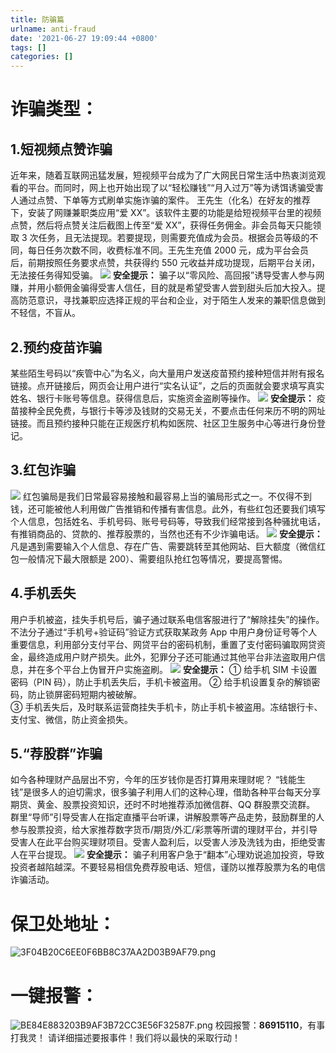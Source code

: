 ```yaml
---
title: 防骗篇
urlname: anti-fraud
date: '2021-06-27 19:09:44 +0800'
tags: []
categories: []
---
```


# 诈骗类型：

## 1.短视频点赞诈骗

近年来，随着互联网迅猛发展，短视频平台成为了广大网民日常生活中热衷浏览观看的平台。而同时，网上也开始出现了以“轻松赚钱”“月入过万”等为诱饵诱骗受害人通过点赞、下单等方式刷单实施诈骗的案件。
王先生（化名）在好友的推荐下，安装了网赚兼职类应用“爱 XX”。该软件主要的功能是给短视频平台里的视频点赞，然后将点赞关注后截图上传至“爱 XX”，获得任务佣金。非会员每天只能领取 3 次任务，且无法提现。若要提现，则需要充值成为会员。根据会员等级的不同，每日任务次数不同，收费标准不同。王先生充值 2000 元，成为平台会员后，前期按照任务要求点赞，共获得约 550 元收益并成功提现，后期平台关闭，无法接任务得知受骗。
![](https://cdn.nlark.com/yuque/0/2021/webp/21567840/1625381532353-37e97792-179e-474c-b587-757e12b4f119.webp#clientId=u5fb2e11a-7768-4&from=paste&height=500&id=BtmYM&margin=%5Bobject%20Object%5D&originHeight=140&originWidth=140&originalType=url∶=1&status=done&style=none&taskId=uaf36f171-5c45-4b5c-aac6-c40798c282a&width=500)
**安全提示：**
骗子以“零风险、高回报”诱导受害人参与网赚，并用小额佣金骗得受害人信任，目的就是希望受害人尝到甜头后加大投入。提高防范意识，寻找兼职应选择正规的平台和企业，对于陌生人发来的兼职信息做到不轻信，不盲从。

## 2.预约疫苗诈骗

某些陌生号码以“疾管中心”为名义，向大量用户发送疫苗预约接种短信并附有报名链接。点开链接后，网页会让用户进行“实名认证”，之后的页面就会要求填写真实姓名、银行卡账号等信息。获得信息后，实施资金盗刷等操作。
![](https://cdn.nlark.com/yuque/0/2021/webp/21567840/1625381689840-8699dd42-ceb4-4b9e-83e9-022d44f6b136.webp#clientId=u5fb2e11a-7768-4&from=paste&height=357&id=u4484b947&margin=%5Bobject%20Object%5D&originHeight=140&originWidth=140&originalType=url∶=1&status=done&style=none&taskId=ude7087bf-77c9-4f2a-afcc-153ad2739d2&width=357)
**安全提示：**
疫苗接种全民免费，与银行卡等涉及钱财的交易无关，不要点击任何来历不明的网址链接。而且预约接种只能在正规医疗机构如医院、社区卫生服务中心等进行身份登记。

## 3.红包诈骗

![](https://cdn.nlark.com/yuque/0/2021/webp/21567840/1625381794596-5c5fb59d-c222-44fb-a29f-95d2c59ddf6b.webp#clientId=u5fb2e11a-7768-4&from=paste&height=350&id=u28014393&margin=%5Bobject%20Object%5D&originHeight=140&originWidth=140&originalType=url∶=1&status=done&style=none&taskId=u91e26016-f549-44b8-9bb0-e57a2cc7209&width=350)
红包骗局是我们日常最容易接触和最容易上当的骗局形式之一。不仅得不到钱，还可能被他人利用做广告推销和传播有害信息。此外，有些红包还要我们填写个人信息，包括姓名、手机号码、账号号码等，导致我们经常接到各种骚扰电话，有推销商品的、贷款的、推荐股票的，当然也还有不少诈骗电话。
![](https://cdn.nlark.com/yuque/0/2021/webp/21567840/1625381794608-95deb7cd-74ef-43d3-b582-167fd78bf435.webp#clientId=u5fb2e11a-7768-4&from=paste&height=350&id=u754d2bc1&margin=%5Bobject%20Object%5D&originHeight=140&originWidth=140&originalType=url∶=1&status=done&style=none&taskId=u7dd5acef-e8c7-477a-8e72-634ef2062c6&width=350)
**安全提示：**
凡是遇到需要输入个人信息、存在广告、需要跳转至其他网站、巨大额度（微信红包一般情况下最大限额是 200）、需要组队抢红包等情况，要提高警惕。

## 4.手机丢失

用户手机被盗，挂失手机号后，骗子通过联系电信客服进行了“解除挂失”的操作。不法分子通过“手机号+验证码”验证方式获取某政务 App 中用户身份证号等个人重要信息，利用部分支付平台、网贷平台的密码机制，重置了支付密码骗取网贷资金，最终造成用户财产损失。此外，犯罪分子还可能通过其他平台非法盗取用户信息，并在多个平台上伪冒开户实施盗刷。
![](https://cdn.nlark.com/yuque/0/2021/webp/21567840/1625381892683-6a2cf7bd-cbb8-4c51-be68-0bdc631badaa.webp#clientId=u5fb2e11a-7768-4&from=paste&height=350&id=u0842d11f&margin=%5Bobject%20Object%5D&originHeight=140&originWidth=140&originalType=url∶=1&status=done&style=none&taskId=u84595ab3-e892-4c98-b211-d50a77717c9&width=350)
**安全提示：**
① 给手机 SIM 卡设置密码（PIN 码），防止手机丢失后，手机卡被盗用。
② 给手机设置复杂的解锁密码，防止锁屏密码短期内被破解。  
③ 手机丢失后，及时联系运营商挂失手机卡，防止手机卡被盗用。冻结银行卡、支付宝、微信，防止资金损失。

## 5.“荐股群”诈骗

如今各种理财产品层出不穷，今年的压岁钱你是否打算用来理财呢？
“钱能生钱”是很多人的迫切需求，很多骗子利用人们的这种心理，借助各种平台每天分享期货、黄金、股票投资知识，还时不时地推荐添加微信群、QQ 群股票交流群。
群里“导师”引导受害人在指定直播平台听课，讲解股票等产品走势，鼓励群里的人参与股票投资，给大家推荐数字货币/期货/外汇/彩票等所谓的理财平台，并引导受害人在此平台购买理财项目。受害人盈利后，以受害人涉及洗钱为由，拒绝受害人在平台提现。
![](https://cdn.nlark.com/yuque/0/2021/webp/21567840/1625381965288-594c2188-b9db-4800-a8cd-7b8e992532e3.webp#clientId=u5fb2e11a-7768-4&from=paste&height=350&id=ub347b589&margin=%5Bobject%20Object%5D&originHeight=140&originWidth=140&originalType=url∶=1&status=done&style=none&taskId=u1d8a3852-bb7f-4183-a7a3-f8aa44ef3bb&width=350)
**安全提示：**
骗子利用客户急于“翻本”心理劝说追加投资，导致投资者越陷越深。不要轻易相信免费荐股电话、短信，谨防以推荐股票为名的电信诈骗活动。

# 保卫处地址：

![3F04B20C6EE0F6BB8C37AA2D03B9AF79.png](https://cdn.nlark.com/yuque/0/2021/png/21567840/1625382136807-93549f65-513b-486b-97d4-92aeae608927.png#clientId=u708b59d6-8d09-4&from=drop&height=833&id=u89cd53c5&margin=%5Bobject%20Object%5D&name=3F04B20C6EE0F6BB8C37AA2D03B9AF79.png&originHeight=1025&originWidth=615&originalType=binary∶=1&size=120403&status=done&style=none&taskId=u4981b676-cbff-4878-9253-7436b91fb52&width=500)

# 一键报警：

![BE84E883203B9AF3B72CC3E56F32587F.png](https://cdn.nlark.com/yuque/0/2021/png/21567840/1625382162472-55c7fce6-1a27-4a6b-a041-3bd77a7e5db6.png#clientId=u708b59d6-8d09-4&from=drop&height=1000&id=ub4303d23&margin=%5Bobject%20Object%5D&name=BE84E883203B9AF3B72CC3E56F32587F.png&originHeight=1920&originWidth=960&originalType=binary∶=1&size=299489&status=done&style=none&taskId=uabcf7a0e-418c-4d7d-b2b6-f60b4c129cd&width=500)
校园报警：**86915110**，有事打我灵！
请详细描述要报事件！我们将以最快的采取行动！

